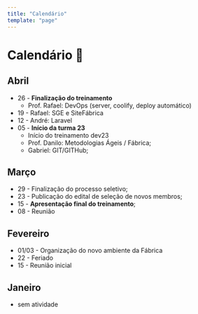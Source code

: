 ```yaml
---
title: "Calendário"
template: "page"
---
```


# Calendário 📅

## Abril
- 26 - **Finalização do treinamento**
    - Prof. Rafael: DevOps (server, coolify, deploy automático)
- 19 - Rafael: SGE e SiteFábrica 
- 12 - André: Laravel
- 05 - **Início da turma 23** 
    - Início do treinamento dev23
    - Prof. Danilo: Metodologias Ágeis / Fábrica;
    - Gabriel: GIT/GITHub;

## Março
- 29 - Finalização do processo seletivo;
- 23 - Publicação do edital de seleção de novos membros; 
- 15 - **Apresentação final do treinamento**; 
- 08 - Reunião

## Fevereiro
- 01/03 - Organização do novo ambiente da Fábrica
- 22 - Feriado
- 15 - Reunião inicial

## Janeiro
- sem atividade
